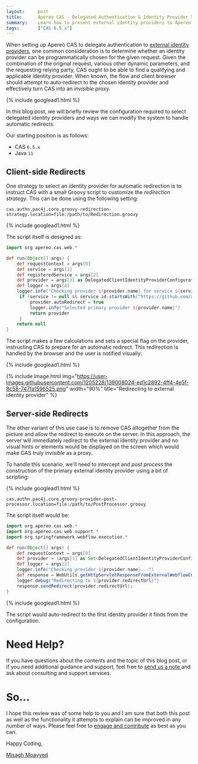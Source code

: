 ```yaml
---
layout:     post
title:      Apereo CAS - Delegated Authentication & Identity Provider Selection
summary:    Learn how to present external identity providers to Apereo CAS for delegated (proxy) authentication, and choose strategies that allow the system to programmatically designate an identity provider as primary and automatically redirect the user to it for authentication and access.
tags:       ["CAS 6.5.x"]
---
```


When setting up Apereo CAS to delegate authentication to [external identity providers][delegation], one common consideration is to determine whether an identity provider can be programmatically chosen for the given request. Given the combination of the original request, various other dynamic parameters, and the requesting relying party, CAS ought to be able to find a qualifying and applicable identity provider. When known, the flow and client browser should attempt to auto-redirect to the chosen identity provider and effectively turn CAS into an *invisible* proxy.

{% include googlead1.html  %}

In this blog post, we will briefly review the configuration required to select delegated identity providers and ways we can modify the system to handle automatic redirects.

Our starting position is as follows:

- CAS `6.5.x`
- Java `11`

## Client-side Redirects

One strategy to select an identity provider for automatic redirection is to instruct CAS with a small Groovy script to customize the *redirection strategy*. This can be done using the following setting:

```properties
cas.authn.pac4j.core.groovy-redirection-strategy.location=file:/path/to/Redirection.groovy
```    

{% include googlead1.html  %}

The script itself is designed as:

```groovy
import org.apereo.cas.web.*

def run(Object[] args) {
    def requestContext = args[0]
    def service = args[1]
    def registeredService = args[2]
    def provider = args[3] as DelegatedClientIdentityProviderConfiguration
    def logger = args[4]
    logger.info("Checking provider ${provider.name} for service ${service?.id}...")
     if (service != null && service.id.startsWith("https://github.com/apereo/cas")) {
         provider.autoRedirect = true
         logger.info("Selected primary provider ${provider.name}")
         return provider
     }
    return null
}
```

The script makes a few calculations and sets a special flag on the provider, instructing CAS to prepare for an automatic redirect. This redirection is handled by the browser and the user is notified visually:

{% include googlead1.html  %}

{% include image.html img="https://user-images.githubusercontent.com/1205228/139008024-ed1c2892-4ff4-4e5f-8c58-747fa1596525.png" 
width="90%" title="Redirecting to external identity provider" %}

## Server-side Redirects

The other variant of this use case is to remove CAS altogether from the picture and allow the redirect to execute on the server. In this approach, the server will immediately redirect to the external identity provider and no visual hints or elements would be displayed on the screen which would make CAS truly *invisible* as a proxy. 

To handle this scenario, we'll need to intercept and *post process* the construction of the primary external identity provider using a bit of scripting:

{% include googlead1.html  %}

```properties
cas.authn.pac4j.core.groovy-provider-post-processor.location=file:/path/to/PostProcessor.groovy
```

The script itself would be:

```groovy
import org.apereo.cas.web.*
import org.apereo.cas.web.support.*
import org.springframework.webflow.execution.*

def run(Object[] args) {
    def requestContext = args[0]
    def provider = (args[1] as Set<DelegatedClientIdentityProviderConfiguration>)[0]
    def logger = args[2]
    logger.info("Checking provider ${provider.name}...")
    def response = WebUtils.getHttpServletResponseFromExternalWebflowContext(requestContext)
    logger.debug("Redirecting to ${provider.redirectUrl}")
    response.sendRedirect(provider.redirectUrl);
}
```

{% include googlead1.html  %}

The script would auto-redirect to the first identity provider it finds from the configuration.

# Need Help?

If you have questions about the contents and the topic of this blog post, or if you need additional guidance and support, feel free to [send us a note ](/#contact-section-header) and ask about consulting and support services.

# So...

I hope this review was of some help to you and I am sure that both this post as well as the functionality it attempts to explain can be improved in any number of ways. Please feel free to [engage and contribute][contribguide] as best as you can.

Happy Coding,

[Misagh Moayyed](https://fawnoos.com)

[delegation]: https://apereo.github.io/cas/development/integration/Delegate-Authentication.html
[contribguide]: https://apereo.github.io/cas/developer/Contributor-Guidelines.html